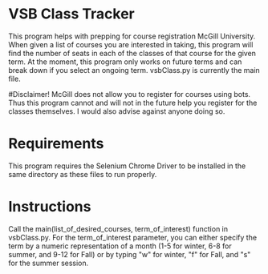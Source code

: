 # VSB Class Tracker
This program helps with prepping for course registration McGill University.
When given a list of courses you are interested in taking, this program will find the number of seats in each of the classes of that course for the given term.
At the moment, this program only works on future terms and can break down if you select an ongoing term.
vsbClass.py is currently the main file.

#Disclaimer!
McGill does not allow you to register for courses using bots. Thus this program cannot and will not in the future help you register for the classes themselves. I would also advise against anyone doing so.


# Requirements
This program requires the Selenium Chrome Driver to be installed in the same directory as these files to run properly.


# Instructions
Call the main(list_of_desired_courses, term_of_interest) function in vsbClass.py.
For the term_of_interest parameter, you can either specify the term by a numeric representation of a month (1-5 for winter, 6-8 for summer, and 9-12 for Fall) or by typing "w" for winter, "f" for Fall, and "s" for the summer session.
